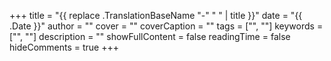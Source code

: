 +++
title = "{{ replace .TranslationBaseName "-" " " | title }}"
date = "{{ .Date }}"
author = ""
cover = ""
coverCaption = ""
tags = ["", ""]
keywords = ["", ""]
description = ""
showFullContent = false
readingTime = false
hideComments = true
+++
